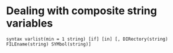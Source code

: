# Dealing with composite string variables
``syntax varlist(min = 1 string) [if] [in] [, DIRectory(string) FILEname(string) SYMbol(string)]``
